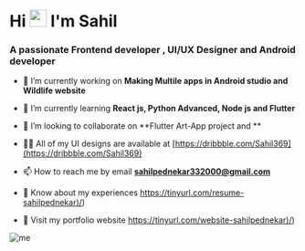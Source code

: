 <h1 align="left">Hi  <img src="https://raw.githubusercontent.com/MartinHeinz/MartinHeinz/master/wave.gif" width="30px"> I'm Sahil</h1>
<h3 align="left">A passionate Frontend developer , UI/UX Designer and Android developer</h3>

- 🔭 I’m currently working on **Making Multile apps in Android studio and Wildlife website**

- 🌱 I’m currently learning **React js, Python Advanced, Node js and Flutter**

- 👯 I’m looking to collaborate on **Flutter Art-App project and **

- 👨‍💻 All of my UI designs are available at [https://dribbble.com/Sahil369](https://dribbble.com/Sahil369)

- 📫 How to reach me by email **sahilpednekar332000@gmail.com**

- 📄 Know about my experiences [https://tinyurl.com/resume-sahilpednekar)/](https://tinyurl.com/e4syfk74))

- 🔧 Visit my portfolio website [https://tinyurl.com/website-sahilpednekar)/](https://sahilp3669.netlify.app/))

![me](https://media.giphy.com/media/dzXFMwFV05R0Q/giphy.gif)



